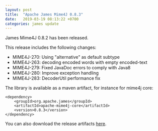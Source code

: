 ```yaml
---
layout: post
title:  "Apache James Mime4J 0.8.3"
date:   2019-03-19 08:13:22 +0700
categories: james update
---
```


James Mime4J 0.8.2 has been released.

This release includes the following changes:

 - MIME4J-270: Using "alternative" as default subtype
 - MIME4J-263: decoding encoded words with empty encoded-text
 - MIME4J-279: Fixed JavaDoc errors to comply with Java8
 - MIME4J-280: Improve exception handling
 - MIME4J-283: DecoderUtil performance fix

The library is available as a maven artifact, for instance for mime4j core:

```
<dependency>
    <groupId>org.apache.james</groupId>
    <artifactId>apache-mime4j-core</artifactId>
    <version>0.8.3</version>
</dependency>
```

You can also download the release artifacts [here].

[here]: https://downloads.apache.org/james/mime4j/0.8.3/
